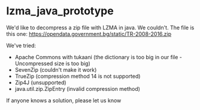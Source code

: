 # lzma_java_prototype

We'd like to decompress a zip file with LZMA in java. We couldn't.
The file is this one: https://opendata.government.bg/static/TR-2008-2016.zip

We've tried:
- Apache Commons with tukaani (the dictionary is too big in our file - Uncompressed size is too big)
- SevenZip (couldn't make it work)
- TrueZip (compression method 14 is not supported)
- Zip4J (unsupported)
- java.util.zip.ZipEntry (invalid compression method)


If anyone knows a solution, please let us know